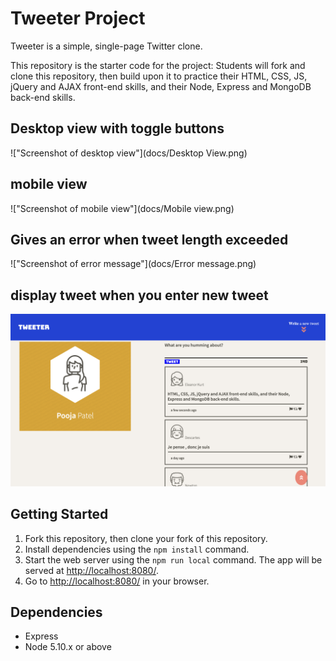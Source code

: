 # Tweeter Project

Tweeter is a simple, single-page Twitter clone.

This repository is the starter code for the project: Students will fork and clone this repository, then build upon it to practice their HTML, CSS, JS, jQuery and AJAX front-end skills, and their Node, Express and MongoDB back-end skills.

## Desktop view with toggle buttons
!["Screenshot of desktop view"](docs/Desktop View.png)
## mobile view 
!["Screenshot of mobile view"](docs/Mobile view.png)
## Gives an error when tweet length exceeded
!["Screenshot of error message"](docs/Error message.png)
## display tweet when you enter new tweet
!["Screenshot of tweet"](docs/Tweet.png)

## Getting Started

1. Fork this repository, then clone your fork of this repository.
2. Install dependencies using the `npm install` command.
3. Start the web server using the `npm run local` command. The app will be served at <http://localhost:8080/>.
4. Go to <http://localhost:8080/> in your browser.

## Dependencies

- Express
- Node 5.10.x or above
